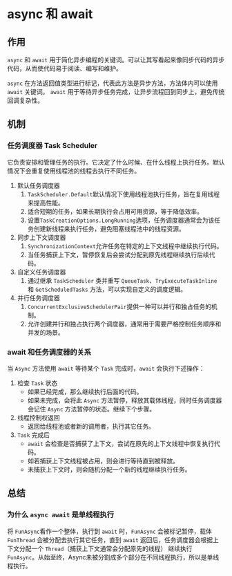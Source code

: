 

# async 和 await 
## 作用
`async` 和 `await` 用于简化异步编程的关键词。可以让其写看起来像同步代码的异步代码，从而使代码易于阅读、编写和维护。

`async` 在方法返回值类型进行标记，代表此方法是异步方法，方法体内可以使用 `await` 关键词。
`await` 用于等待异步任务完成，让异步流程回到同步上，避免传统回调复杂性。

## 机制
### 任务调度器 Task Scheduler
它负责安排和管理任务的执行。它决定了什么时候、在什么线程上执行任务。默认情况下会重复使用线程池的线程去执行不同任务。

1. 默认任务调度器
	1. `TaskScheduler.Default`默认情况下使用线程池执行任务，旨在复用线程来提高性能。
	2. 适合短期的任务，如果长期执行会占用可用资源，等于降低效率。
	3. 设置`TaskCreationOptions.LongRunning`选项，任务调度器通常会为该任务创建新线程来执行任务，避免阻塞线程池中的线程资源。
2. 同步上下文调度器
	1. `SynchronizationContext`允许任务在特定的上下文线程中继续执行代码。
	2. 当任务捕获上下文，暂停恢复后会尝试分配到原先线程继续执行后续代码。
3. 自定义任务调度器
	1. 通过继承 `TaskScheduler` 类并重写 `QueueTask`、`TryExecuteTaskInline` 和 `GetScheduledTasks` 方法，可以实现自定义的调度逻辑。
4. 并行任务调度器
	1. `ConcurrentExclusiveSchedulerPair`提供一种可以并行和独占任务的机制。
	2. 允许创建并行和独占执行两个调度器，通常用于需要严格控制任务顺序和并发的场景。

### await 和任务调度器的关系
当 `Async` 方法使用 `await` 等待某个 `Task` 完成时，`await` 会执行下述操作：
1. 检查 `Task` 状态
	- 如果已经完成，那么继续执行后面的代码。
	- 如果未完成，会将此 `Async` 方法暂停，释放其载体线程，同时任务调度器会记住 `Async` 方法暂停的状态。继续下个步骤。
2. 线程控制权返回
	- 返回给线程池或者新的调用者，执行其它任务。
3. `Task` 完成后
	- `await` 会检查是否捕获了上下文，尝试在原先的上下文线程中恢复执行代码。
	- 如若捕获上下文线程被占用，则会进行等待直到被释放。
	- 未捕获上下文时，则会随机分配一个新的线程继续执行任务。

## 总结
### 为什么 `async await` 是单线程执行
将 `FunAsync`看作一个整体，执行到 `await` 时，`FunAsync` 会被标记暂停，载体 `FunThread` 会被分配去执行其它任务，直到 `await` 返回后，任务调度器会根据上下文分配一个 `Thread`（捕获上下文通常会分配原先的线程） 继续执行 `FunAsync`。从始至终，Async未被分割成多个部分在不同线程执行，所以是单线程执行。